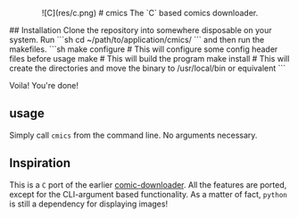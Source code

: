 <p align=center>
![C](res/c.png)
# cmics
The `C` based comics downloader.
</p>
## Installation
Clone the repository into somewhere disposable on your system. Run
```sh
cd ~/path/to/application/cmics/
```
and then run the makefiles.
```sh
make configure # This will configure some config header files before usage
make           # This will build the program
make install   # This will create the directories and move the binary to /usr/local/bin or equivalent
```

Voila! You're done!
## usage
Simply call `cmics` from the command line. No arguments necessary.
## Inspiration
This is a `C` port of the earlier [comic-downloader](https://github.com/Barthandelous01/Comic-Downloader). All the features are ported, except for the CLI-argument based functionality. As a matter of fact, `python` is still a dependency for displaying images!
